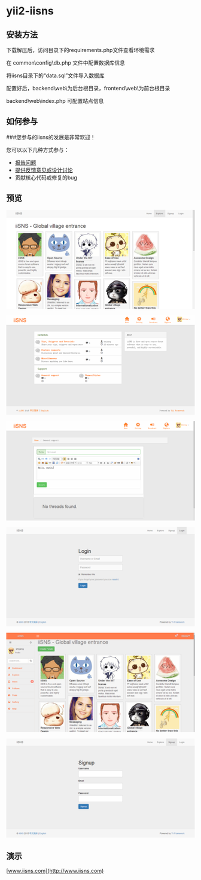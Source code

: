 # yii2-iisns

安装方法
--------

下载解压后，访问目录下的requirements.php文件查看环境需求

在 common\config\db.php 文件中配置数据库信息

将iisns目录下的“data.sql”文件导入数据库

配置好后，backend\web\为后台根目录，frontend\web\为前台根目录

backend\web\index.php 可配置站点信息

如何参与
--------

###您参与的iisns的发展是非常欢迎！

您可以以下几种方式参与：

- [报告问题](docs/internals/report-an-issue.md)
- [提供反馈意见或设计讨论](http://www.iisns.com/index.php/forum/iisns)
- 贡献核心代码或修复的bug


预览
-------

![iiSNS](https://github.com/shi-yang/preview/blob/master/iisns2_0228/item-01.png)

![iiSNS](https://github.com/shi-yang/preview/blob/master/iisns2_0228/item-02.png)

![iiSNS](https://github.com/shi-yang/preview/blob/master/iisns2_0228/item-03.png)

![iiSNS](https://github.com/shi-yang/preview/blob/master/iisns2_0228/item-04.png)

![iiSNS](https://github.com/shi-yang/preview/blob/master/iisns2_0228/item-05.png)

![iiSNS](https://github.com/shi-yang/preview/blob/master/iisns2_0228/item-06.png)

演示
----

[www.iisns.com](http://www.iisns.com)
